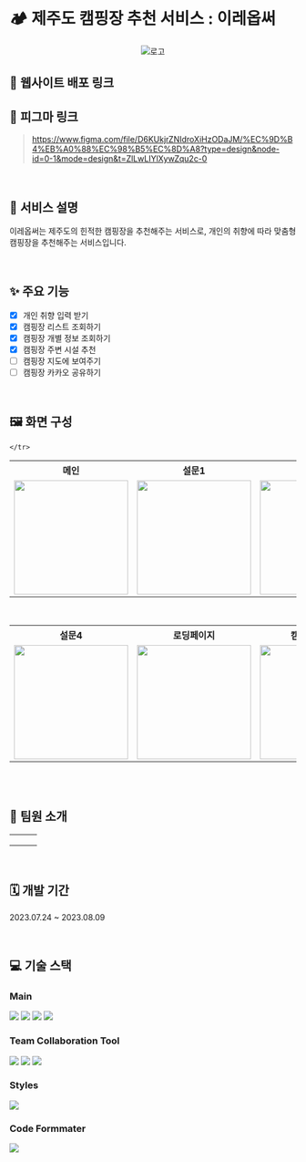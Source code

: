# 🏕️ 제주도 캠핑장 추천 서비스 : 이레옵써

<div align="center">
	
![로고](https://github.com/groomthon-7/FE-ire/assets/104717341/700688e3-bd29-48b0-aad4-be37e3438272)
</div>

## 🔗 웹사이트 배포 링크

> 

## 🔗 피그마 링크

> https://www.figma.com/file/D6KUkjrZNIdroXiHzODaJM/%EC%9D%B4%EB%A0%88%EC%98%B5%EC%8D%A8?type=design&node-id=0-1&mode=design&t=ZlLwLIYlXywZqu2c-0

<br>

## 📌 서비스 설명
이레옵써는 제주도의 힌적한 캠핑장을 추천해주는 서비스로, 개인의 취향에 따라 맞춤형 캠핑장을 추천해주는 서비스입니다. <br>

<br>

## ✨ 주요 기능
- [x] 개인 취향 입력 받기
- [x] 캠핑장 리스트 조회하기
- [x] 캠핑장 개별 정보 조회하기
- [x] 캠핑장 주변 시설 추천
- [ ] 캠핑장 지도에 보여주기
- [ ] 캠핑장 카카오 공유하기

<br/>

## 🖼️ 화면 구성

<table>
	<th> 메인</th>
	<th> 설문1</th>
	<th> 설문2</th>
	<th> 설문3</th>
	<tr>
		<td><img width="200px" src="https://github.com/groomthon-7/FE-ire/assets/104717341/416e240c-86be-4150-9bf0-1d476d96037f"></td>
    <td><img width="200px" src="https://github.com/groomthon-7/FE-ire/assets/104717341/684e742f-c251-4910-80cd-eacdee6b153e"></td>
	   <td><img width="200px" src="https://github.com/groomthon-7/FE-ire/assets/104717341/b11633b0-10cd-486c-8e46-4fbbcbb93d94"></td>
    <td><img width="200px" src="https://github.com/groomthon-7/FE-ire/assets/104717341/50d495e2-590a-4188-abfb-77a9f2610915"></td>
	
	</tr>
</table>
<br/>
<table>
	<th>설문4</th>
  <th>로딩페이지</th>
	<th>캠핑장 리스트</th>
	<th>캠핑장 상세 정보</th>
	<tr>
    <td><img width="200px" src="https://github.com/groomthon-7/FE-ire/assets/104717341/83e1884a-2c37-4d86-85c0-89c29827c06f"></td>
		<td><img width="200px" src="https://github.com/groomthon-7/FE-ire/assets/104717341/f05a6965-2f21-4833-9e3f-645867823c75"></td>
		<td><img width="200px" src="https://github.com/groomthon-7/FE-ire/assets/104717341/6e72858c-1311-41b3-8086-cb42808f7eff"></td>
		<td><img width="200px" src="https://github.com/groomthon-7/FE-ire/assets/104717341/b15980eb-7afc-40dc-a0ca-9f1a08387c8e"></td>
	</tr>
</table>

<br/>

<br>

## 👥 팀원 소개
||||
|---|---|---|
|||
|| | |
||||

<br>

## 🗓 개발 기간
2023.07.24 ~ 2023.08.09

<br>

## 💻 기술 스택

### Main

<img src="https://img.shields.io/badge/javascript-F7DF1E?style=for-the-badge&logo=javascript&logoColor=black"> <img src="https://img.shields.io/badge/react-61DAFB?style=for-the-badge&logo=react&logoColor=black"> <img src="https://img.shields.io/badge/redux-764ABC?style=for-the-badge&logo=redux&logoColor=white"> <img src="https://img.shields.io/badge/react router-CA4245?style=for-the-badge&logo=reactrouter&logoColor=white">

### Team Collaboration Tool

<img src="https://img.shields.io/badge/notion-EBEBEB?style=for-the-badge&logo=notion&logoColor=000000"> <img src="https://img.shields.io/badge/github-292727?style=for-the-badge&logo=github&logoColor=white"> <img src="https://img.shields.io/badge/figma-F24E1E?style=for-the-badge&logo=figma&logoColor=white">

### Styles

<img src="https://img.shields.io/badge/styled components-DB7093?style=for-the-badge&logo=styled-components&logoColor=white">

### Code Formmater

<img src="https://img.shields.io/badge/prettier-F7B93E?style=for-the-badge&logo=prettier&logoColor=black">
